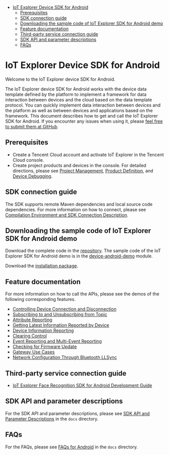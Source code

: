 * [IoT Explorer Device SDK for Android](#IoT-Explorer-Device-SDK-for-Android)
  * [Prerequisites](#Prerequisites)
  * [SDK connection guide](#SDK-connection-guide)
  * [Downloading the sample code of IoT Explorer SDK for Android demo](#Downloading-the-sample-code-of-IoT-Explorer-SDK-for-Android-demo)
  * [Feature documentation](#Feature-documentation)
  * [Third-party service connection guide](#Third-Party-service-connection-guide)
  * [SDK API and parameter descriptions](#SDK-API-and-parameter-descriptions)
  * [FAQs](#FAQs)

# IoT Explorer Device SDK for Android
Welcome to the IoT Explorer device SDK for Android.

The IoT Explorer device SDK for Android works with the device data template defined by the platform to implement a framework for data interaction between devices and the cloud based on the data template protocol. You can quickly implement data interaction between devices and the platform as well as between devices and applications based on the framework. This document describes how to get and call the IoT Explorer SDK for Android. If you encounter any issues when using it, please [feel free to submit them at GitHub](https://github.com/tencentyun/iot-device-java/issues/new).

## Prerequisites
* Create a Tencent Cloud account and activate IoT Explorer in the Tencent Cloud console.
* Create project products and devices in the console. For detailed directions, please see [Project Management](https://cloud.tencent.com/document/product/1081/40290), [Product Definition](https://cloud.tencent.com/document/product/1081/34739), and [Device Debugging](https://cloud.tencent.com/document/product/1081/34741).

## SDK connection guide
The SDK supports remote Maven dependencies and local source code dependencies. For more information on how to connect, please see [Compilation Environment and SDK Connection Description](docs/en/PRELIM__编译环境及SDK接入说明_EN-US.md).

## Downloading the sample code of IoT Explorer SDK for Android demo
Download the complete code in the [repository](https://github.com/tencentyun/iot-device-java). The sample code of the IoT Explorer SDK for Android demo is in the [device-android-demo](../device-android-demo) module.

Download the [installation package](https://github.com/tencentyun/iot-device-android/wiki/下载安装).

## Feature documentation
For more information on how to call the APIs, please see the demos of the following corresponding features.

* [Controlling Device Connection and Disconnection](docs/en/PRELIM__控制设备上下线_EN-US.md)
* [Subscribing to and Unsubscribing from Topic](docs/en/PRELIM__订阅与取消订阅%20Topic%20主题_EN-US.md)
* [Attribute Reporting](docs/en/PRELIM__属性上报_EN-US.md)
* [Getting Latest Information Reported by Device](docs/en/PRELIM__获取设备最新上报信息_EN-US.md)
* [Device Information Reporting](docs/en/PRELIM__设备信息上报_EN-US.md)
* [Clearing Control](docs/en/PRELIM__清除控制_EN-US.md)
* [Event Reporting and Multi-Event Reporting](docs/en/PRELIM__事件上报以及多事件上报_EN-US.md)
* [Checking for Firmware Update](docs/en/PRELIM__检查固件更新_EN-US.md)
* [Gateway Use Cases](docs/en/PRELIM__网关使用示例_EN-US.md)
* [Network Configuration Through Bluetooth LLSync](docs/en/PRELIM__LLSync蓝牙辅助配网_EN-US.md)

## Third-party service connection guide
* [IoT Explorer Face Recognition SDK for Android Development Guide](../explorer-device-face/PRELIM__README%202_EN-US.md)

## SDK API and parameter descriptions
For the SDK API and parameter descriptions, please see [SDK API and Parameter Descriptions](docs/en/PRELIM__SDK%20API及参数说明_EN-US.md) in the `docs` directory.

## FAQs
For the FAQs, please see [FAQs for Android](docs/en/PRELIM__常见问题android_EN-US.md) in the `docs` directory.
